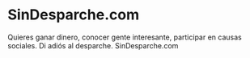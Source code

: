 SinDesparche.com
================

Quieres ganar dinero, conocer gente interesante, participar en causas sociales. Di adiós al desparche.  SinDesparche.com
